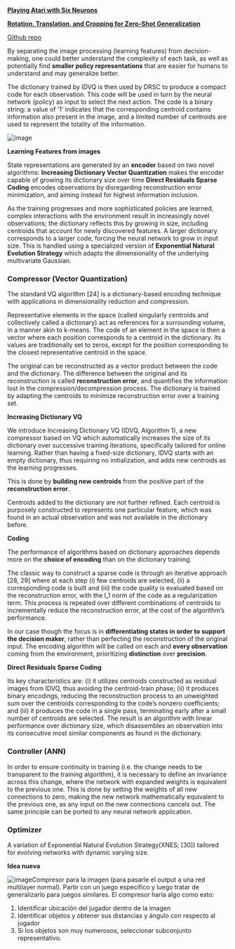 
[**Playing Atari with Six Neurons**](https://arxiv.org/pdf/1806.01363.pdf)

[**Rotation, Translation, and Cropping for Zero-Shot Generalization**](https://arxiv.org/pdf/2001.09908.pdf)

[Github repo](https://github.com/giuse/DNE/tree/six_neurons)

By separating the image processing (learning features) from decision-making, one could better understand the complexity of each task, as well as potentially find **smaller policy representations** that are easier for humans to understand and may generalize better.

The dictionary trained by IDVQ is then used by DRSC to produce a compact code for each observation. This code will be used in turn by the neural network (policy) as input to select the next action. The code is a binary string: a value of ‘1’ indicates that the corresponding centroid contains information also present in the image, and a limited number of centroids are used to represent the totality of the information.

![image](https://i.imgur.com/daRVdGv.png)

**Learning Features from images**

State representations are generated by an **encoder** based on two novel algorithms: 
**Increasing Dictionary Vector Quantization** makes the encoder capable of growing its dictionary size over time 
**Direct Residuals Sparse Coding** encodes observations by disregarding reconstruction error minimization, and aiming instead for highest information inclusion.

As the training progresses and more sophisticated policies are learned, complex interactions with the environment result in increasingly novel observations; the dictionary reflects this by growing in size, including centroids that account for newly discovered features. A larger dictionary corresponds to a larger code, forcing the neural network to grow in input size. This is handled using a specialized version of **Exponential Natural Evolution Strategy** which adapts the dimensionality of the underlying multivariate Gaussian.

### Compressor (Vector Quantization)

The standard VQ algorithm [24] is a dictionary-based encoding technique with applications in dimensionality reduction and compression.

Representative elements in the space (called singularly centroids and collectively called a dictionary) act as references for a surrounding volume, in a manner akin to k-means. The code of an element in the space is then a vector where each position corresponds to a centroid in the dictionary. Its values are traditionally set to zeros, except for the position corresponding to the closest representative centroid in the space.

The original can be reconstructed as a vector product between the code and the dictionary. The difference between the original and its reconstruction is called **reconstruction error**, and quantifies the information lost in the compression/decompression process. The dictionary is trained by adapting the centroids to minimize reconstruction error over a training set.

**Increasing Dictionary VQ**

We introduce Increasing Dictionary VQ (IDVQ, Algorithm 1), a new compressor based on VQ which automatically increases the size of its dictionary over successive training iterations, specifically tailored for online learning. Rather than having a fixed-size dictionary, IDVQ starts with an empty dictionary, thus requiring no initialization, and adds new centroids as the learning progresses.

This is done by **building new centroids** from the positive part of the **reconstruction error**.

Centroids added to the dictionary are not further refined. Each centroid is purposely constructed to represents one particular feature, which was found in an actual observation and was not available in the dictionary before.

**Coding**

The performance of algorithms based on dictionary approaches depends more on the **choice of encoding** than on the dictionary training.

The classic way to construct a sparse code is through an iterative approach [28, 29] where at each step (i) few centroids are selected, (ii) a corresponding code is built and (iii) the code quality is evaluated based on the reconstruction error, with the l_1 norm of the code as a regularization term. This process is repeated over different combinations of centroids to incrementally reduce the reconstruction error, at the cost of the algorithm’s performance.

In our case though the focus is in **differentiating states in order to support the decision maker**, rather than perfecting the reconstruction of the original input. The encoding algorithm will be called on each and **every observation** coming from the environment, prioritizing **distinction** over **precision**.

**Direct Residuals Sparse Coding**

Its key characteristics are: (i) it utilizes centroids constructed as residual images from IDVQ, thus avoiding the centroid-train phase; (ii) it produces binary encodings, reducing the reconstruction process to an unweighted sum over the centroids corresponding to the code’s nonzero coefficients; and (iii) it produces the code in a single pass, terminating early after a small number of centroids are selected. The result is an algorithm with linear performance over dictionary size, which disassembles an observation into its consecutive most similar components as found in the dictionary.

### Controller (ANN)

In order to ensure continuity in training (i.e. the change needs to be transparent to the training algorithm), it is necessary to define an invariance across this change, where the network with expanded weights is equivalent to the previous one. This is done by setting the weights of all new connections to zero, making the new network mathematically equivalent to the previous one, as any input on the new connections cancels out. The same principle can be ported to any neural network application.

### Optimizer

A variation of Exponential Natural Evolution Strategy(XNES; [30]) tailored for evolving networks with dynamic varying size.



**Idea nueva**

![image](https://i.imgur.com/EEW0kDY.png)Compresor para la imagen (para pasarle el output a una red multilayer normal). Partir con un juego específico y luego tratar de generalizarlo para juegos similares.
El compresor haría algo como esto:
1. Identificar ubicación del jugador dentro de la imagen
2. Identificar objetos y obtener sus distancias y ángulo con respecto al jugador
3. Si los objetos son muy numerosos, seleccionar subconjunto representativo.
<!--stackedit_data:
eyJoaXN0b3J5IjpbLTEyMjU4MTIyMjksMTAxMjE0MjkyOSwtMT
MwNDE3MjI1OF19
-->